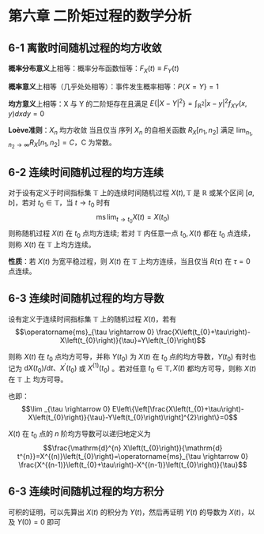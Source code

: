 # 第六章 二阶矩过程的数学分析

## 6-1 离散时间随机过程的均方收敛

**概率分布意义**上相等：概率分布函数恒等：$F_X(t)\equiv F_Y(t)$

**概率意义**上相等（几乎处处相等）：事件发生概率相等：$P\{X=Y\}=1$

**均方意义**上相等：X 与 Y 的二阶矩存在且满足 $E\{|X-Y|^2\}=\int_{\mathbb{R}^2}|x-y|^2f_{XY}(x,y)dxdy=0$

**Loève准则**：$X_n$ 均方收敛 当且仅当 序列 $X_n$ 的自相关函数 $R_X[n_1,n_2]$ 满足 $\lim_{n_1,n_2\rightarrow\infty}R_X[n_1,n_2]=C$，C 为常数。

## 6-2 连续时间随机过程的均方连续

对于设有定义于时间指标集 $\mathbb{T}$ 上的连续时间随机过程 $X(t),\mathbb{T}$ 是 $\mathbb{R}$ 或某个区间 $[a,b]$，若对 $t_{0} \in \mathbb{T}$，当 $t \rightarrow t_{0}$ 时有
$$\operatorname{ms} \lim _{t \rightarrow t_{0}} X(t)=X\left(t_{0}\right)$$
则称随机过程 $X(t)$ 在 $t_{0}$ 点均方连续; 若对 $\mathbb{T}$ 内任意一点 $t_{0},X(t)$ 都在 $t_{0}$ 点连续，则称 $X(t)$ 在 $\mathbb{T}$ 上均方连续。

**性质**：若 $X(t)$ 为宽平稳过程，则 $X(t)$ 在 $\mathbb{T}$ 上均方连续，当且仅当 $R(\tau)$ 在 $\tau=0$ 点连续。

## 6-3 连续时间随机过程的均方导数

设有定义于连续时间指标集 $\mathbb{T}$ 上的随机过程 $X(t)$，若有
$$\operatorname{ms}_{\tau \rightarrow 0} \frac{X\left(t_{0}+\tau\right)-X\left(t_{0}\right)}{\tau}=Y\left(t_{0}\right)$$

则称 $X(t)$ 在 $t_{0}$ 点均方可导，并称 $Y\left(t_{0}\right)$ 为 $X(t)$ 在 $t_{0}$ 点的均方导数，$Y\left(t_{0}\right)$ 有时也记为 $\mathrm{d} X\left(t_{0}\right) / \mathrm{d} t 、 X^{\prime}\left(t_{0}\right)$ 或 $X^{(1)}\left(t_{0}\right)$ 。若对任意 $t_{0} \in \mathbb{T},X(t)$ 都均方可导，则称 $X(t)$ 在 $\mathbb{T}$ 上 均方可导。

也即：
$$\lim _{\tau \rightarrow 0} E\left\{\left[\frac{X\left(t_{0}+\tau\right)-X\left(t_{0}\right)}{\tau}-Y\left(t_{0}\right)\right]^{2}\right\}=0$$

$X(t)$ 在 $t_{0}$ 点的 $n$ 阶均方导数可以递归地定义为
$$\frac{\mathrm{d}^{n} X\left(t_{0}\right)}{\mathrm{d} t^{n}}=X^{(n)}\left(t_{0}\right)=\operatorname{ms}_{\tau \rightarrow 0} \frac{X^{(n-1)}\left(t_{0}+\tau\right)-X^{(n-1)}\left(t_{0}\right)}{\tau}$$

## 6-3 连续时间随机过程的均方积分

可积的证明，可以先算出 $X(t)$ 的积分为 $Y(t)$，然后再证明 $Y(t)$ 的导数为 $X(t)$，以及 $Y(0)=0$ 即可
